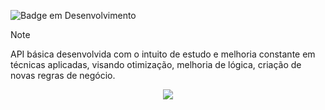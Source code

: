 ![Badge em Desenvolvimento](http://img.shields.io/static/v1?label=STATUS&message=EM%20DESENVOLVIMENTO&color=GREEN&style=for-the-badge)
> [!NOTE]
> 
> API básica desenvolvida com o intuito de estudo e melhoria constante em técnicas aplicadas, visando otimização, melhoria de lógica, criação de novas regras de negócio. 

<p align="center">
  <a href="https://skillicons.dev">
    <img src="https://skillicons.dev/icons?i=java,spring,maven"/>
  </a>
</p>